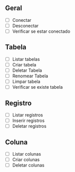 
## Geral
- [ ] Conectar
- [ ] Desconectar
- [ ] Verificar se estar conectado

## Tabela
- [ ] Listar tabelas
- [ ] Criar tabela
- [ ] Deletar Tabela
- [ ] Renomear Tabela
- [ ] Limpar tabela
- [ ] Verificar se existe tabela

## Registro
- [ ] Listar registros
- [ ] Inserir registros
- [ ] Deletar registros

## Coluna
- [ ] Listar colunas
- [ ] Criar colunas
- [ ] Deletar colunas

